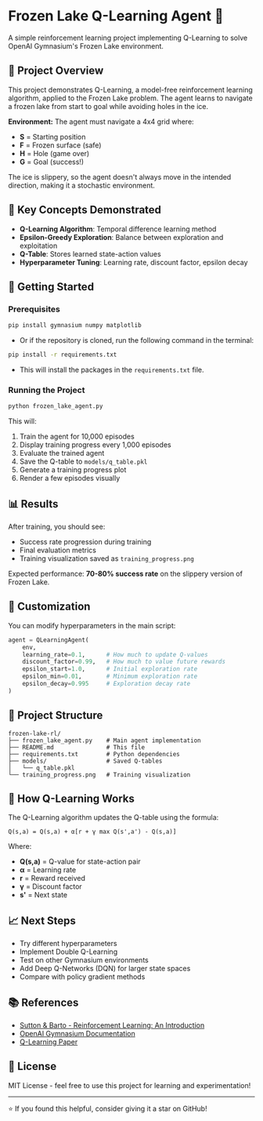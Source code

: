 # Frozen Lake Q-Learning Agent 🧊

A simple reinforcement learning project implementing Q-Learning to solve OpenAI Gymnasium's Frozen Lake environment.

## 📖 Project Overview

This project demonstrates Q-Learning, a model-free reinforcement learning algorithm, applied to the Frozen Lake problem. The agent learns to navigate a frozen lake from start to goal while avoiding holes in the ice.

**Environment:** The agent must navigate a 4x4 grid where:
- **S** = Starting position
- **F** = Frozen surface (safe)
- **H** = Hole (game over)
- **G** = Goal (success!)

The ice is slippery, so the agent doesn't always move in the intended direction, making it a stochastic environment.

## 🎯 Key Concepts Demonstrated

- **Q-Learning Algorithm**: Temporal difference learning method
- **Epsilon-Greedy Exploration**: Balance between exploration and exploitation
- **Q-Table**: Stores learned state-action values
- **Hyperparameter Tuning**: Learning rate, discount factor, epsilon decay

## 🚀 Getting Started

### Prerequisites

```bash
pip install gymnasium numpy matplotlib
```
- Or if the repository is cloned, run the following command in the terminal:

```bash
pip install -r requirements.txt
```

- This will install the packages in the `requirements.txt` file.

### Running the Project

```bash
python frozen_lake_agent.py
```

This will:
1. Train the agent for 10,000 episodes
2. Display training progress every 1,000 episodes
3. Evaluate the trained agent
4. Save the Q-table to `models/q_table.pkl`
5. Generate a training progress plot
6. Render a few episodes visually

## 📊 Results

After training, you should see:
- Success rate progression during training
- Final evaluation metrics
- Training visualization saved as `training_progress.png`

Expected performance: **70-80% success rate** on the slippery version of Frozen Lake.

## 🔧 Customization

You can modify hyperparameters in the main script:

```python
agent = QLearningAgent(
    env,
    learning_rate=0.1,      # How much to update Q-values
    discount_factor=0.99,   # How much to value future rewards
    epsilon_start=1.0,      # Initial exploration rate
    epsilon_min=0.01,       # Minimum exploration rate
    epsilon_decay=0.995     # Exploration decay rate
)
```

## 📁 Project Structure

```
frozen-lake-rl/
├── frozen_lake_agent.py    # Main agent implementation
├── README.md               # This file
├── requirements.txt        # Python dependencies
├── models/                 # Saved Q-tables
│   └── q_table.pkl
└── training_progress.png   # Training visualization
```

## 🧠 How Q-Learning Works

The Q-Learning algorithm updates the Q-table using the formula:

```
Q(s,a) = Q(s,a) + α[r + γ max Q(s',a') - Q(s,a)]
```

Where:
- **Q(s,a)** = Q-value for state-action pair
- **α** = Learning rate
- **r** = Reward received
- **γ** = Discount factor
- **s'** = Next state

## 📈 Next Steps

- Try different hyperparameters
- Implement Double Q-Learning
- Test on other Gymnasium environments
- Add Deep Q-Networks (DQN) for larger state spaces
- Compare with policy gradient methods

## 📚 References

- [Sutton & Barto - Reinforcement Learning: An Introduction](http://incompleteideas.net/book/the-book-2nd.html)
- [OpenAI Gymnasium Documentation](https://gymnasium.farama.org/)
- [Q-Learning Paper](https://link.springer.com/article/10.1007/BF00992698)

## 📝 License

MIT License - feel free to use this project for learning and experimentation!

---

⭐ If you found this helpful, consider giving it a star on GitHub!